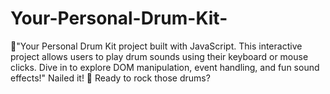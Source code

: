 # Your-Personal-Drum-Kit-
🥁"Your Personal Drum Kit project built with JavaScript. This interactive project allows users to play drum sounds using their keyboard or mouse clicks. Dive in to explore DOM manipulation, event handling, and fun sound effects!"  Nailed it! 🚀 Ready to rock those drums?
